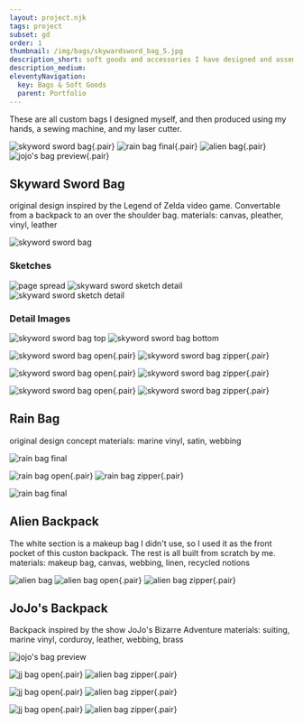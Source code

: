 ```yaml
---
layout: project.njk
tags: project
subset: gd
order: 1
thumbnail: /img/bags/skywardsword_bag_5.jpg
description_short: soft goods and accessories I have designed and assembled
description_medium:
eleventyNavigation:
  key: Bags & Soft Goods
  parent: Portfolio
---
```


These are all custom bags I designed myself, and then produced using my hands, a sewing machine, and my laser cutter.

![skyword sword bag](/img/bags/skywardsword_bag_8.jpg){.pair} ![rain bag final](/img/bags/rain_bag_1.jpg){.pair}
![alien bag](/img/bags/upcycled_black_bag_4.jpg){.pair} ![jojo's bag preview](/img/bags/JJBABackpack1tall.jpg){.pair}

## Skyward Sword Bag

original design inspired by the Legend of Zelda video game. Convertable from a backpack to an over the shoulder bag.
materials: canvas, pleather, vinyl, leather

![skyword sword bag](/img/bags/skywardsword_bag_8.jpg)

### Sketches

![page spread](/img/bags/Skywardsword_bag_sketch_1.jpg)
![skyward sword sketch detail](/img/bags/Skywardsword_bag_sketch_2.jpg) ![skyward sword sketch detail](/img/bags/Skywardsword_bag_sketch_3.jpg)

### Detail Images

![skyword sword bag top](/img/bags/skywardsword_bag_1.jpg)
![skyword sword bag bottom](/img/bags/skywardsword_bag_2.jpg)

![skyword sword bag open](/img/bags/skywardsword_bag_3.jpg){.pair} ![skyword sword bag zipper](/img/bags/skywardsword_bag_4.jpg){.pair}

![skyword sword bag open](/img/bags/skywardsword_bag_5.jpg){.pair} ![skyword sword bag zipper](/img/bags/skywardsword_bag_6.jpg){.pair}

![skyword sword bag open](/img/bags/skywardsword_bag_7.jpg){.pair} ![skyword sword bag zipper](/img/bags/skywardsword_bag_9.jpg){.pair}

## Rain Bag

original design concept
materials: marine vinyl, satin, webbing

![rain bag final](/img/bags/rain_bag_1.jpg)

![rain bag open](/img/bags/rain_bag_2.jpg){.pair} ![rain bag zipper](/img/bags/rain_bag_3.jpg){.pair}

![rain bag final](/img/bags/rain_bag_4.jpg)

## Alien Backpack

The white section is a makeup bag I didn't use, so I used it as the front pocket of this custon backpack. The rest is all built from scratch by me.
materials: makeup bag, canvas, webbing, linen, recycled notions

![alien bag](/img/bags/upcycled_black_bag_4.jpg)
![alien bag open](/img/bags/upcycled_black_bag_1.jpg){.pair} ![alien bag zipper](/img/bags/upcycled_black_bag_2.jpg){.pair}

## JoJo's Backpack

Backpack inspired by the show JoJo's Bizarre Adventure
materials: suiting, marine vinyl, corduroy, leather, webbing, brass

![jojo's bag preview](/img/bags/JJBABackpack1.jpg)

![jj bag open](/img/bags/JJBABackpack2.jpg){.pair} ![alien bag zipper](/img/bags/JJBABackpack4.jpg){.pair}

![jj bag open](/img/bags/JJBABackpack5.jpg){.pair} ![alien bag zipper](/img/bags/JJBABackpack6.jpg){.pair}

![jj bag open](/img/bags/JJBABackpack8.jpg){.pair} ![alien bag zipper](/img/bags/JJBABackpack9.jpg){.pair}
